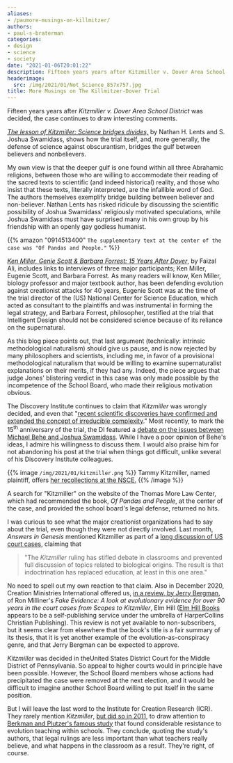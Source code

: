 ```yaml
---
aliases:
- /paumore-musings-on-killmitzer/
authors:
- paul-s-braterman
categories:
- design
- science
- society
date: "2021-01-06T20:01:22"
description: Fifteen years years after Kitzmiller v. Dover Area School District was decided, the case continues to draw interesting comments.
headerimage:
  src: /img/2021/01/Not_Science_857x757.jpg
title: More Musings on The Killmitzer-Dover Trial
---
```


Fifteen years years after *Kitzmiller v. Dover Area School District* was decided, the case continues to draw interesting comments.

*[The lesson of Kitzmiller: Science bridges divides,](https://www.stltoday.com/opinion/columnists/nathan-h-lents-and-s-joshua-swamidass-the-lesson-of-kitzmiller-science-bridges-divides/article_829435cc-154f-5940-bf26-2456da663965.html,)* by Nathan H. Lents and S. Joshua Swamidass, shows how the trial itself, and, more generally, the defense of science against obscurantism, bridges the gulf between believers and nonbelievers.

My own view is that the deeper gulf is one found within all three Abrahamic religions, between those who are willing to accommodate their reading of the sacred texts to scientific (and indeed historical) reality, and those who insist that these texts, literally interpreted, are the infallible word of God. The authors themselves exemplify bridge building between believer and non-believer. Nathan Lents has risked ridicule by discussing the scientific possibility of Joshua Swamidass' religiously motivated speculations, while Joshua Swamidass must have surprised many in his own group by his friendship with an openly gay godless humanist.

{{% amazon "0914513400" `The supplementary text at the center of the case was "Of Pandas and People."` %}}

*[Ken Miller, Genie Scott & Barbara Forrest: 15 Years After Dover](https://discourse.peacefulscience.org/t/faizal-ali-thoughts-on-mike-behe-joshua-swamidass-and-dover/12761)*, by Faizal Ali, includes links to interviews of three major participants; Ken Miller, Eugenie Scott, and Barbara Forrest. As many readers will know, Ken Miller, biology professor and major textbook author, has been defending evolution against creationist attacks for 40 years, Eugenie Scott was at the time of the trial director of the (US) National Center for Science Education, which acted as consultant to the plaintiffs and was instrumental in forming the legal strategy, and Barbara Forrest, philosopher, testified at the trial that Intelligent Design should not be considered science because of its reliance on the supernatural.

As this blog piece points out, that last argument (technically: intrinsic methodological naturalism) should give us pause, and is now rejected by many philosophers and scientists, including me, in favor of a provisional methodological naturalism that would be willing to examine supernaturalist explanations on their merits, if they had any. Indeed, the piece argues that judge Jones' blistering verdict in this case was only made possible by the incompetence of the School Board, who made their religious motivation obvious.

The Discovery Institute continues to claim that *Kitzmiller* was wrongly decided, and even that "[recent scientific discoveries have confirmed and extended the concept of irreducible complexity](https://www.discovery.org/2019/01/revolutionary-michael-behes-intelligent-design-documentary-is-now-free-online/)." Most recently, to mark the 15<sup>th</sup> anniversary of the trial, the DI featured a [debate on the issues between Michael Behe and Joshua Swamidass](https://www.discovery.org/v/the-kitzmiller-v-dover-trial-and-intelligent-design-fifteen-years-on/). While I have a poor opinion of Behe's ideas, I admire his willingness to discuss them. I would also praise him for not abandoning his post at the trial when things got difficult, unlike several of his Discovery Institute colleagues.

{{% image `/img/2021/01/kitzmiller.png` %}}
Tammy Kitzmiller, named plaintiff, offers [her recollections at the NSCE.](https://ncse.ngo/remembering-kitzmiller-v-dover)
{{% /image %}}

A search for "Kitzmiller" on the website of the Thomas More Law Center, which had recommended the book, *Of Pandas and People*, at the center of the case, and provided the school board's legal defense, returned no hits.

I was curious to see what the major creationist organizations had to say about the trial, even though they were not directly involved. Last month, *Answers in Genesis* mentioned Kitzmiller as part of a [long discussion of US court cases](https://answersingenesis.org/evolution/evolution-supreme-court/), claiming that

> "The *Kitzmiller* ruling has stifled debate in classrooms and prevented full discussion of topics related to biological origins. The result is that indoctrination has replaced education, at least in this one area."

No need to spell out my own reaction to that claim. Also in December 2020, Creation Ministries International offered us, [in a review, by Jerry Bergman](https://creation.com/journal-of-creation-343), of Ron Milliner's *Fake Evidence: A look at evolutionary evidence for over 90 years in the court cases from Scopes to Kitzmiller*, Elm Hill ([Elm Hill Books](https://elmhillbooks.com/aboutelmhillselfpublishing) appears to be a self-publishing service under the umbrella of HarperCollins Christian Publishing). This review is not yet available to non-subscribers, but it seems clear from elsewhere that the book's title is a fair summary of its thesis, that it is yet another example of the evolution-as-conspiracy genre, and that Jerry Bergman can be expected to approve.

*Kitzmiller* was decided in theUnited States District Court for the Middle District of Pennsylvania. So appeal to higher courts would in principle have been possible. However, the School Board members whose actions had precipitated the case were removed at the next election, and it would be difficult to imagine another School Board willing to put itself in the same position.

But I will leave the last word to the Institute for Creation Research (ICR). They rarely mention *Kitzmiller*, [but did so in 2011](https://www.icr.org/article/survey-results-evolution-weak-public), to draw attention to [Berkman and Plutzer's famous study](https://science.sciencemag.org/content/331/6016/404) that found considerable resistance to evolution teaching within schools. They conclude, quoting the study's authors, that legal rulings are less important than what teachers really believe, and what happens in the classroom as a result. They're right, of course.
